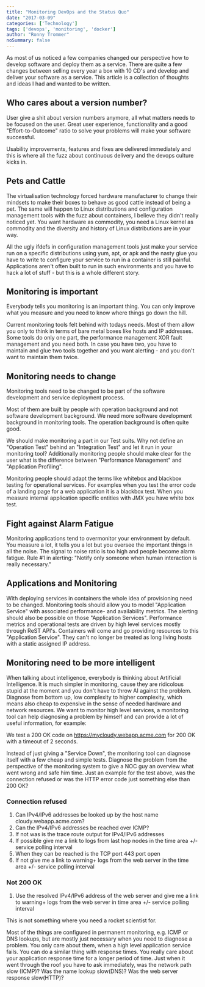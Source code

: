 ```yaml
---
title: "Monitoring DevOps and the Status Quo"
date: "2017-03-09"
categories: ['Technology']
tags: ['devops', 'monitoring', 'docker']
author: "Ronny Trommer"
noSummary: false
---
```


As most of us noticed a few companies changed our perspective how to develop software and deploy them as a service.
There are quite a few changes between selling every year a box with 10 CD's and develop and deliver your software as a service.
This article is a collection of thoughts and ideas I had and wanted to be written.

## Who cares about a version number?

User give a shit about version numbers anymore, all what matters needs to be focused on the user.
Great user experience, functionality and a good "Effort-to-Outcome" ratio to solve your problems will make your software successful.

Usability improvements, features and fixes are delivered immediately and this is where all the fuzz about continuous delivery and the devops culture kicks in.

## Pets and Cattle

The virtualisation technology forced hardware manufacturer to change their mindsets to make their boxes to behave as good cattle instead of being a pet. The same will happen to Linux distributions and configuration management tools with the fuzz about containers, I believe they didn't really noticed yet.
You want hardware as commodity, you need a Linux kernel as commodity and the diversity and history of Linux distributions are in your way.

All the ugly ifdefs in configuration management tools just make your service run on a specific distributions using yum, apt, or apk and the nasty glue you have to write to configure your service to run in a container is still painful. Applications aren't often built to run in such environments and you have to hack a lot of stuff - but this is a whole different story.

## Monitoring is important

Everybody tells you monitoring is an important thing.
You can only improve what you measure and you need to know where things go down the hill.

Current monitoring tools felt behind with todays needs.
Most of them allow you only to think in terms of bare metal boxes like hosts and IP addresses. Some tools do only one part, the performance management XOR fault management and you need both. In case you have two, you have to maintain and glue two tools together and you want alerting - and you don't want to maintain them twice.

## Monitoring needs to change

Monitoring tools need to be changed to be part of the software development and service deployment process.

Most of them are built by people with operation background and not software development background. We need more software development background in monitoring tools. The operation background is often quite good. 

We should make monitoring a part in our Test suits. Why not define an "Operation Test" behind an "Integration Test" and let it run in your monitoring tool?
Additionally monitoring people should make clear for the user what is the difference between "Performance Management" and "Application Profiling".

Monitoring people should adapt the terms like whitebox and blackbox testing for operational services. For examples when you test the error code of a landing page for a web application it is a blackbox test. When you measure internal application specific entities with JMX you have white box test.

## Fight against Alarm Fatigue

Monitoring applications tend to overmonitor your environment by default. You measure a lot, it tells you a lot but you oversee the important things in all the noise. The signal to noise ratio is too high and people become alarm fatigue. Rule #1 in alerting: "Notify only someone when human interaction is really necessary."

## Applications and Monitoring

With deploying services in containers the whole idea of provisioning need to be changed.
Monitoring tools should allow you to model "Application Service" with associated performance- and availability metrics. The alerting should also be possible on those "Application Services". Performance metrics and operational tests are driven by high level services mostly through ReST API's. Containers will come and go providing resources to this "Application Service". They can't no longer be treated as long living hosts with a static assigned IP address.

## Monitoring need to be more intelligent

When talking about intelligence, everybody is thinking about Artificial Intelligence. It is much simpler in monitoring, cause they are ridicolous stupid at the moment and you don't have to throw AI against the problem.
Diagnose from bottom up, low complexity to higher complexity, which means also cheap to expensive in the sense of needed hardware and network resources.
We want to monitor high level services, a monitoring tool can help diagnosing a problem by himself and can provide a lot of useful information, for example:

We test a 200 OK code on https://mycloudy.webapp.acme.com for 200 OK with a timeout of 2 seconds.

Instead of just giving a "Service Down", the monitoring tool can diagnose itself with a few cheap and simple tests.
Diagnose the problem from the perspective of the monitoring system to give a NOC guy an overview what went wrong and safe him time.
Just an example for the test above, was the connection refused or was the HTTP error code just something else than 200 OK?

### Connection refused

1. Can IPv4/IPv6 addresses be looked up by the host name cloudy.webapp.acme.com?
2. Can the IPv4/IPv6 addresses be reached over ICMP?
3. If not was is the trace route output for IPv4/IPv6 addresses
4. If possible give me a link to logs from last hop nodes in the time area +/- service polling interval
5. When they can be reached is the TCP port 443 port open
6. If not give me a link to warning+ logs from the web server in the time area +/- service polling interval

### Not 200 OK

1. Use the resolved IPv4/IPv6 address of the web server and give me  a link to warning+ logs from the web server in time area +/- service polling interval

This is not something where you need a rocket scientist for.

Most of the things are configured in permanent monitoring, e.g. ICMP or DNS lookups, but are mostly just necessary when you need to diagnose a problem. You only care about them, when a high level application service fails. You can do a similar thing with response times. You really care about your application response time for a longer period of time. Just when it went through the roof you have to ask immediately, was the network path slow (ICMP)? Was the name lookup slow(DNS)? Was the web server response slow(HTTP)?
